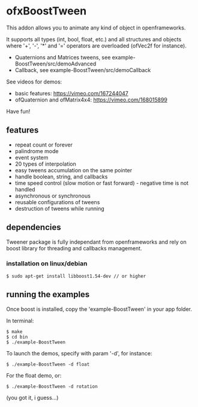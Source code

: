 # ofxBoostTween #

This addon allows you to animate any kind of object in openframeworks.

It supports all types (int, bool, float, etc.) and all structures and objects where '+', '-', '*' and '=' operators are overloaded (ofVec2f for instance).

*   Quaternions and Matrices tweens, see example-BoostTween/src/demoAdvanced
*   Callback, see example-BoostTween/src/demoCallback

See videos for demos:

*   basic features: https://vimeo.com/167244047
*   ofQuaternion and ofMatrix4x4: https://vimeo.com/168015899

Have fun!

## features ##

*   repeat count or forever
*   palindrome mode
*   event system
*   20 types of interpolation
*   easy tweens accumulation on the same pointer
*   handle boolean, string, and callbacks
*   time speed control (slow motion or fast forward) - negative time is not handled
*   asynchronous or synchronous
*   reusable configurations of tweens
*   destruction of tweens while running

## dependencies ##

Tweener package is fully independant from openframeworks and rely on boost library for threading and callbacks management.

### installation on linux/debian ###

    $ sudo apt-get install libboost1.54-dev // or higher

## running the examples ##

Once boost is installed, copy the 'example-BoostTween' in your app folder.

In terminal:

    $ make
    $ cd bin
    $ ./example-BoostTween

To launch the demos, specify with param '-d', for instance:

    $ ./example-BoostTween -d float

For the float demo, or:

    $ ./example-BoostTween -d rotation

(you got it, i guess...)
